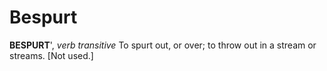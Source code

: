 # Bespurt

**BESPURT**', _verb transitive_ To spurt out, or over; to throw out in a stream or streams. \[Not used.\]